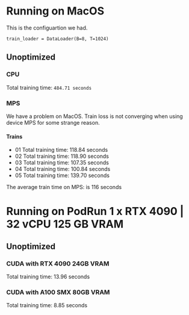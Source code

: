 # Running on MacOS

This is the configuartion we had.

```
train_loader = DataLoader(B=8, T=1024)
```

## Unoptimized

### CPU

Total training time: `484.71 seconds`

### MPS

We have a problem on MacOS. Train loss is not converging when using device MPS for some strange reason.

#### Trains

- 01 Total training time: 118.84 seconds
- 02 Total training time: 118.90 seconds
- 03 Total training time: 107.35 seconds
- 04 Total training time: 100.84 seconds
- 05 Total training time: 139.70 seconds

The average train time on MPS: is 116 seconds

# Running on PodRun 1 x RTX 4090 | 32 vCPU 125 GB VRAM

## Unoptimized

### CUDA with RTX 4090 24GB VRAM

Total training time: 13.96 seconds

### CUDA with A100 SMX 80GB VRAM

Total training time: 8.85 seconds

